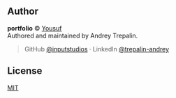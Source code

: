## Author

**portfolio** © [Yousuf](https://github.com/inputstudios/portfolio)  
Authored and maintained by Andrey Trepalin.

> GitHub [@inputstudios](https://github.com/inputstudios) · LinkedIn [@trepalin-andrey](https://linkedin.com/in/trepalin-andrey/)
## License

[MIT](https://choosealicense.com/licenses/mit/)